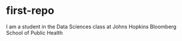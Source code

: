# first-repo
I am a student in the Data Sciences class at Johns Hopkins Bloomberg School of Public Health
